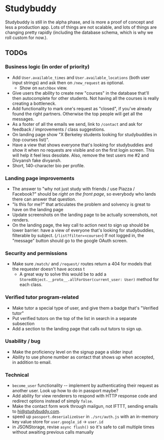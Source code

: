 # Studybuddy

Studybuddy is still in the alpha phase, and is more a proof of concept and less a production app. Lots of things are not scalable, and lots of things are changing pretty rapidly (including the database schema, which is why we roll custom for now.).

## TODOs

### Business logic (in order of priority)

- Add `User.available_times` and `User.available_locations` (both user input strings) and ask then on `/new_request` as optional.
  - Show on `matchbox` view.
- Give users the ability to create new "courses" in the database that'll then autocomplete for other students. Not having all the courses is really creating a bottleneck.
- Add functionality to mark one's request as "closed", if you've already found the right partners. Otherwise the top people will get all the messages.
- As a footer of all the emails we send, link to `/contact` and ask for feedback / improvements / class suggestions.
- On landing page show "X Berkeley students looking for studybuddies in (top courses list)".
- Have a view that shows everyone that's looking for studybuddies and show it when no requests are visible and on the first login screen. This will help it feel less desolate. Also, remove the test users me #2 and Divyansh fake divyansh.
- Short, 140-character bio per profile.

### Landing page improvements

- The answer to "why not just study with friends / use Piazza / Facebook?" should be _right on the front page_, so everybody who lands there can answer that question.
- "Is this for me?" that articulates the problem and solvency is great to have on the landing page
- Update screenshots on the landing page to be actually screenshots, not renders.
- On the landing page, the key call to action next to sign up should be lower barrier: have a view of everyone that's looking for studybuddies, filterable by subject. (`/list?filter=<course>`) If not logged in, the "message" button should go to the google OAuth screen.

### Security and permissions
- Make sure `/match/` and `/request/` routes return a 404 for models that the requester doesn't have access t
    - A great way to solve this would be to add a `StoredObject.__proto__.allForUser(current_user: User)` method for each class.

### Verified tutor program-related

- Make tutor a special type of user, and give them a badge that's "Verified tutor"
- Put verified tutors on the top of the list in search in a separate subsection
- Add a section to the landing page that calls out tutors to sign up.

### Usability / bug

- Make the proficiency level on the signup page a slider input
- Ability to use phone number as contact that shows up when accepted, in addition to email.

### Technical

- `become_user` functionality -- implement by authenticating their request as another user. Look up how to do in passport maybe?
- Add ability for view renderers to respond with HTTP response code and redirect options instead of simply `false`.
- Make the contact form work through mailgun, not IFTTT, sending emails to hi@studybuddy.com.
- speed up `passport.deserializeUser` in `./src/auth.js` with an in-memory key value store for `user.google_id` -> `user.id`
- in JSONStorage, revise `async flush()` so it's safe to call multiple times without awaiting previous calls manually

